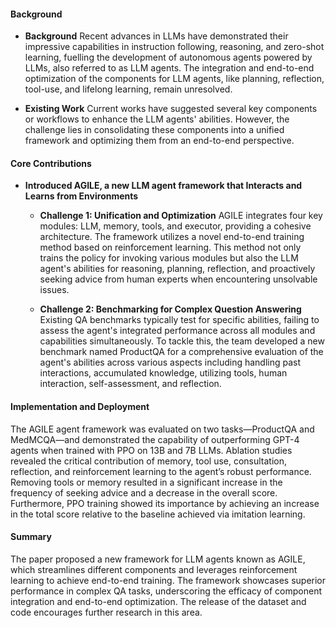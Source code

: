 #### Background
- **Background**
Recent advances in LLMs have demonstrated their impressive capabilities in instruction following, reasoning, and zero-shot learning, fuelling the development of autonomous agents powered by LLMs, also referred to as LLM agents. The integration and end-to-end optimization of the components for LLM agents, like planning, reflection, tool-use, and lifelong learning, remain unresolved.

- **Existing Work**
Current works have suggested several key components or workflows to enhance the LLM agents' abilities. However, the challenge lies in consolidating these components into a unified framework and optimizing them from an end-to-end perspective.

#### Core Contributions
- **Introduced AGILE, a new LLM agent framework that Interacts and Learns from Environments**
  - **Challenge 1: Unification and Optimization**
      AGILE integrates four key modules: LLM, memory, tools, and executor, providing a cohesive architecture. The framework utilizes a novel end-to-end training method based on reinforcement learning. This method not only trains the policy for invoking various modules but also the LLM agent's abilities for reasoning, planning, reflection, and proactively seeking advice from human experts when encountering unsolvable issues.

  - **Challenge 2: Benchmarking for Complex Question Answering**
      Existing QA benchmarks typically test for specific abilities, failing to assess the agent's integrated performance across all modules and capabilities simultaneously. To tackle this, the team developed a new benchmark named ProductQA for a comprehensive evaluation of the agent's abilities across various aspects including handling past interactions, accumulated knowledge, utilizing tools, human interaction, self-assessment, and reflection.

#### Implementation and Deployment
The AGILE agent framework was evaluated on two tasks—ProductQA and MedMCQA—and demonstrated the capability of outperforming GPT-4 agents when trained with PPO on 13B and 7B LLMs. Ablation studies revealed the critical contribution of memory, tool use, consultation, reflection, and reinforcement learning to the agent’s robust performance. Removing tools or memory resulted in a significant increase in the frequency of seeking advice and a decrease in the overall score. Furthermore, PPO training showed its importance by achieving an increase in the total score relative to the baseline achieved via imitation learning.

#### Summary
The paper proposed a new framework for LLM agents known as AGILE, which streamlines different components and leverages reinforcement learning to achieve end-to-end training. The framework showcases superior performance in complex QA tasks, underscoring the efficacy of component integration and end-to-end optimization. The release of the dataset and code encourages further research in this area.